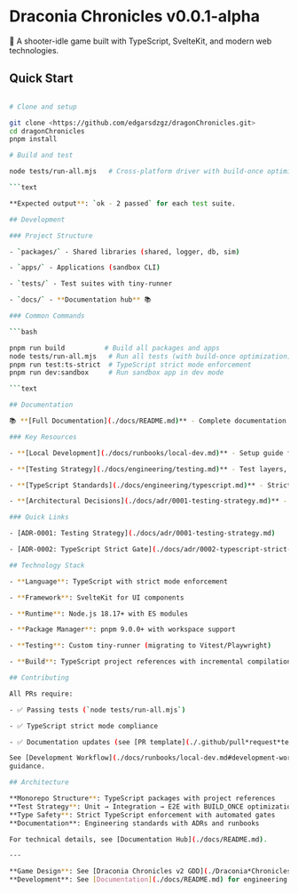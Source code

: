 # Draconia Chronicles v0.0.1-alpha

🐉 A shooter-idle game built with TypeScript, SvelteKit, and modern web technologies.

## Quick Start

```bash

# Clone and setup

git clone <https://github.com/edgarsdzgz/dragonChronicles.git>
cd dragonChronicles
pnpm install

# Build and test

node tests/run-all.mjs   # Cross-platform driver with build-once optimization

```text

**Expected output**: `ok - 2 passed` for each test suite.

## Development

### Project Structure

- `packages/` - Shared libraries (shared, logger, db, sim)

- `apps/` - Applications (sandbox CLI)

- `tests/` - Test suites with tiny-runner

- `docs/` - **Documentation hub** 📚

### Common Commands

```bash

pnpm run build          # Build all packages and apps
node tests/run-all.mjs   # Run all tests (with build-once optimization)
pnpm run test:ts-strict  # TypeScript strict mode enforcement
pnpm run dev:sandbox     # Run sandbox app in dev mode

```text

## Documentation

📚 **[Full Documentation](./docs/README.md)** - Complete documentation hub

### Key Resources

- **[Local Development](./docs/runbooks/local-dev.md)** - Setup guide from clone to tests

- **[Testing Strategy](./docs/engineering/testing.md)** - Test layers, execution, BUILD_ONCE optimization

- **[TypeScript Standards](./docs/engineering/typescript.md)** - Strict mode policy, examples, troubleshooting

- **[Architectural Decisions](./docs/adr/0001-testing-strategy.md)** - Key technical decisions (ADRs)

### Quick Links

- [ADR-0001: Testing Strategy](./docs/adr/0001-testing-strategy.md)

- [ADR-0002: TypeScript Strict Gate](./docs/adr/0002-typescript-strict-gate.md)

## Technology Stack

- **Language**: TypeScript with strict mode enforcement

- **Framework**: SvelteKit for UI components

- **Runtime**: Node.js 18.17+ with ES modules

- **Package Manager**: pnpm 9.0.0+ with workspace support

- **Testing**: Custom tiny-runner (migrating to Vitest/Playwright)

- **Build**: TypeScript project references with incremental compilation

## Contributing

All PRs require:

- ✅ Passing tests (`node tests/run-all.mjs`)

- ✅ TypeScript strict mode compliance

- ✅ Documentation updates (see [PR template](./.github/pull*request*template.md))

See [Development Workflow](./docs/runbooks/local-dev.md#development-workflow) for detailed
guidance.

## Architecture

**Monorepo Structure**: TypeScript packages with project references
**Test Strategy**: Unit → Integration → E2E with BUILD_ONCE optimization
**Type Safety**: Strict TypeScript enforcement with automated gates
**Documentation**: Engineering standards with ADRs and runbooks

For technical details, see [Documentation Hub](./docs/README.md).

---

**Game Design**: See [Draconia Chronicles v2 GDD](./Draconia*Chronicles*v2_GDD.md)
**Development**: See [Documentation](./docs/README.md) for engineering standards
